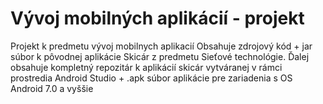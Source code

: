 # Vývoj mobilných aplikácií - projekt
Projekt k predmetu vývoj mobilnych aplikacií
Obsahuje zdrojový kód + jar súbor k pôvodnej aplikácie Skicár z predmetu Sieťové technológie.
Ďalej obsahuje kompletný repozitár k aplikácií skicár vytváranej v rámci prostredia Android Studio + .apk súbor aplikácie pre zariadenia s OS Android 7.0 a vyššie
